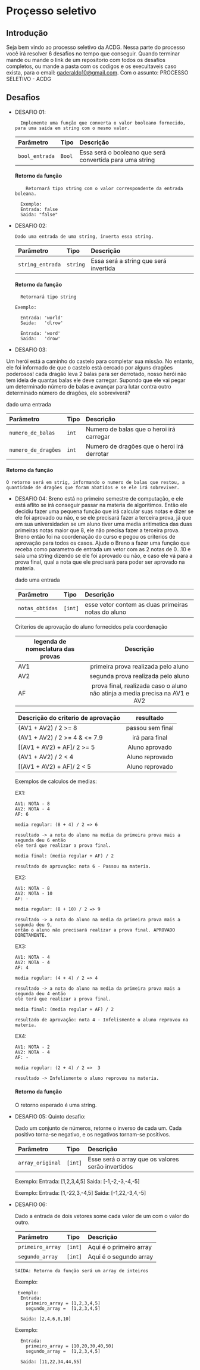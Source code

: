 # Proçesso seletivo

## Introdução
Seja bem vindo ao processo seletivo da ACDG. 
Nessa parte do processo você irá resolver 6 desafios no tempo que conseguir. 
Quando terminar mande ou mande o link de um repositorio com todos os desafios 
completos, ou mande a pasta com os codigos e os execultaveis
caso exista, para o email: gaderaldo10@gmail.com. Com o assunto: PROCESSO SELETIVO - ACDG 

## Desafios

- DESAFIO 01: 

        Implemente uma função que converta o valor booleano fornecido, para uma saida em string com o mesmo valor.


    | Parâmetro   | Tipo       | Descrição                           |
    | :---------- | :--------- | :---------------------------------- |
    | `bool_entrada` | `Bool` | Essa será o booleano que será convertida para uma string |

   #### Retorno da função

    ```http
        Retornará tipo string com o valor correspondente da entrada boleana. 
    ```
        Exemplo:
        Entrada: false 
        Saida: "false"


- DESAFIO 02: 

      Dado uma entrada de uma string, inverta essa string.


    | Parâmetro   | Tipo       | Descrição                           |
    | :---------- | :--------- | :---------------------------------- |
    | `string_entrada` | `string` | Essa será a string que será invertida |

   #### Retorno da função
    ```http
      Retornará tipo string
    ```
      Exemplo:

        Entrada: 'world'
        Saida:   'dlrow'

        Entrada: 'word'
        Saida:   'drow'

- DESAFIO 03: 

Um herói está a caminho do castelo para completar sua missão. 
No entanto, ele foi informado de que o castelo está cercado por alguns dragões poderosos! cada dragão leva 2 balas para ser derrotado,
nosso herói não tem ideia de quantas balas ele deve carregar. Supondo que ele vai pegar um determinado número de balas e avançar para lutar contra
outro determinado número de dragões, ele sobreviverá?

  dado uma entrada 

  | Parâmetro   | Tipo       | Descrição                           |
  | :---------- | :--------- | :---------------------------------- |
  | `numero_de_balas` | `int` | Numero de balas que o heroi irá carregar |
  | `numero_de_dragões` | `int` | Numero de dragões que o heroi irá derrotar |

  
    
   #### Retorno da função
    O retorno será em strig, informando o numero de balas que restou, a quantidade de dragões que foram abatidos e se ele irá sobreviver.
    
- DESAFIO 04:
  Breno está no primeiro semestre de computação, 
e ele está aflito se irá conseguir passar na materia de algoritimos.
 Então ele decidiu fazer uma pequena função que irá calcular suas notas e dizer se ele 
 foi aprovado ou não, e se ele precisará fazer a terceira prova, já que em sua universidaden 
 se um aluno tiver uma media aritimetica das duas primeiras notas maior que 8, 
 ele não precisa fazer a terceira prova. Breno então foi na coordenação do curso e pegou 
 os criterios de aprovação para todos os casos. Ajude o Breno a fazer uma função que receba 
 como parametro de entrada um vetor com as 2 notas de 0…10 e saia uma string dizendo se ele foi 
 aprovado ou não, e caso ele vá para a prova final, qual a nota que ele precisará para poder ser 
 aprovado na materia.

  dado uma entrada 

  | Parâmetro   | Tipo       | Descrição                           |
  | :---------- | :--------- | :---------------------------------- |
  | `notas_obtidas` | `[int]` | esse vetor contem as duas primeiras notas do aluno |

  Criterios de aprovação do aluno fornecidos pela coordenação

  | legenda de nomeclatura das provas | Descrição |
  |----------|:-------------:|
  | AV1  | primeira prova realizada pelo aluno | 
  | AV2 | segunda prova realizada pelo aluno  |
  | AF |  prova final, realizada caso o aluno não atinja a media precisa na AV1 e AV2 |  


  | Descrição do criterio de aprovação | resultado |
  |----------|:-------------:|
  | (AV1 + AV2) / 2 >= 8 | passou sem final| 
  | (AV1 + AV2) / 2 >= 4 & <= 7.9 | irá para final  |
  | [(AV1 + AV2) + AF]/ 2 >= 5 |  Aluno aprovado |
  | (AV1 + AV2) / 2 < 4  |  Aluno reprovado |
  | [(AV1 + AV2) + AF]/ 2 < 5  |  Aluno reprovado |  
  

  Exemplos de calculos de medias:
  
  EX1:

      AV1: NOTA - 8
      AV2: NOTA - 4
      AF: 6

      media regular: (8 + 4) / 2 => 6 

      resultado -> a nota do aluno na media da primeira prova mais a segunda deu 6 então
      ele terá que realizar a prova final.

      media final: (media regular + AF) / 2

      resultado de aprovação: nota 6 - Passou na materia.

  EX2:
  
      AV1: NOTA - 8
      AV2: NOTA - 10
      AF: -

      media regular: (8 + 10) / 2 => 9

      resultado -> a nota do aluno na media da primeira prova mais a segunda deu 9, 
      então o aluno não precisará realizar a prova final. APROVADO DIRETAMENTE.

  EX3:
  
      AV1: NOTA - 4
      AV2: NOTA - 4
      AF: 4

      media regular: (4 + 4) / 2 => 4 

      resultado -> a nota do aluno na media da primeira prova mais a segunda deu 4 então
      ele terá que realizar a prova final.

      media final: (media regular + AF) / 2

      resultado de aprovação: nota 4 - Infelismente o aluno reprovou na materia.
  
  EX4:
  
      AV1: NOTA - 2
      AV2: NOTA - 4
      AF: -

      media regular: (2 + 4) / 2 =>  3 

      resultado -> Infelismente o aluno reprovou na materia.

   #### Retorno da função
    O retorno esperado é uma string.

- DESAFIO 05:
Quinto desafio:
    
  Dado um conjunto de números, retorne o inverso de cada um. Cada positivo torna-se negativo, e os negativos tornam-se positivos.
    
  | Parâmetro   | Tipo       | Descrição                           |
  | :---------- | :--------- | :---------------------------------- |
  | `array_original` | `[int]` | Esse será o array que os valores serão invertidos |

    Exemplo:
      Entrada: [1,2,3,4,5] 
      Saida: [-1,-2,-3,-4,-5]

    
    Exemplo:
      Entrada: [1,-22,3,-4,5] 
      Saida: [-1,22,-3,4,-5]

- DESAFIO 06:


  Dado a entrada de dois vetores some cada valor de um com o valor do outro.
    
  | Parâmetro   | Tipo       | Descrição                           |
  | :---------- | :--------- | :---------------------------------- |
  | `primeiro_array` | `[int]` | Aqui é o primeiro array |
  | `segundo_array`  | `[int]` | Aqui é o segundo array  |

      SAIDA: Retorno da função será um array de inteiros

    Exemplo:
    
       Exemplo:
        Entrada: 
          primeiro_array = [1,2,3,4,5] 
          segundo_array =  [1,2,3,4,5] 
        
        Saida: [2,4,6,8,10]

    
    Exemplo:
        
        Entrada: 
          primeiro_array = [10,20,30,40,50] 
          segundo_array =  [1,2,3,4,5] 
        
        Saida: [11,22,34,44,55]



